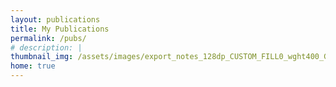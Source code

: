 ```yaml
---
layout: publications
title: My Publications
permalink: /pubs/
# description: |
thumbnail_img: /assets/images/export_notes_128dp_CUSTOM_FILL0_wght400_GRAD0_opsz48.svg
home: true
---
```


<!-- List static external links to publications here -->
<!-- Then automatically render local sites in ./_publications dir -->
